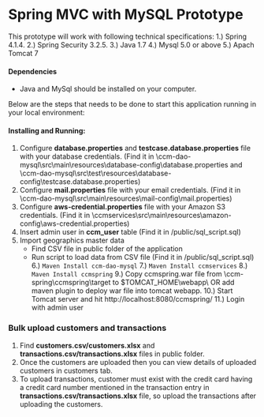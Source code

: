 # Spring MVC with MySQL Prototype

This prototype will work with following technical specifications:
1.) Spring 4.1.4.
2.) Spring Security 3.2.5.
3.) Java 1.7
4.) Mysql 5.0 or above
5.) Apach Tomcat 7

#### Dependencies

* Java and MySql should be installed on your computer.

Below are the steps that needs to be done to start this application running in your local environment:

#### Installing and Running:

1. Configure **database.properties** and **testcase.database.properties** file with your database credentials. (Find it in \ccm-dao-mysql\src\main\resources\database-config\database.properties and  \ccm-dao-mysql\src\test\resources\database-config\testcase.database.properties)
2. Configure **mail.properties** file with your email credentials. (Find it in \ccm-dao-mysql\src\main\resources\mail-config\mail.properties)
3. Configure **aws-credential.properties** file with your Amazon S3 credentials. (Find it in \ccmservices\src\main\resources\amazon-config\aws-credential.properties)
4. Insert admin user in **ccm_user** table (Find it in /public/sql_script.sql)
5. Import geographics master data
	* Find CSV file in public folder of the application
	* Run script to load data from CSV file (Find it in /public/sql_script.sql)
6.) ```Maven Install ccm-dao-mysql```
7.) ```Maven Install ccmservices```
8.) ```Maven Install ccmspring```
9.) Copy ccmspring.war file from \ccm-spring\ccmspring\target to $TOMCAT_HOME\webapp\ OR add maven plugin to deploy war file into tomcat webapp.
10.) Start Tomcat server and hit http://localhost:8080/ccmspring/
11.) Login with admin user

### Bulk upload customers and transactions
1. Find **customers.csv/customers.xlsx** and **transactions.csv/transactions.xlsx** files in public folder.
2. Once the customers are uploaded then you can view details of uploaded customers in customers tab.
3. To upload transactions, customer must exist with the credit card having a credit card number mentioned in the transaction entry in **transactions.csv/transactions.xlsx** file, so upload the transactions after uploading the customers.